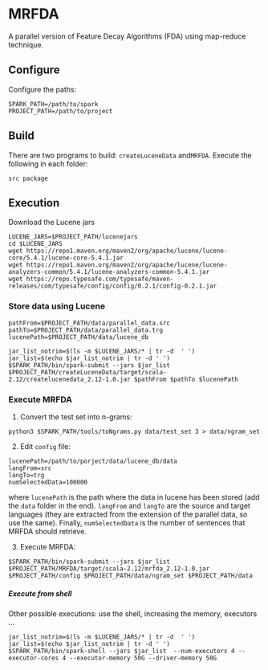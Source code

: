 # MRFDA

A parallel version of Feature Decay Algorithms (FDA) using map-reduce technique.


## Configure

Configure the paths:
```
SPARK_PATH=/path/to/spark
PROJECT_PATH=/path/to/project
```
## Build


There are two programs to build: `createLuceneData` and`MRFDA`. Execute the following in each folder:

```
src package
```


## Execution


Download the Lucene jars

```
LUCENE_JARS=$PROJECT_PATH/lucenejars
cd $LUCENE_JARS
wget https://repo1.maven.org/maven2/org/apache/lucene/lucene-core/5.4.1/lucene-core-5.4.1.jar
wget https://repo1.maven.org/maven2/org/apache/lucene/lucene-analyzers-common/5.4.1/lucene-analyzers-common-5.4.1.jar
wget https://repo.typesafe.com/typesafe/maven-releases/com/typesafe/config/config/0.2.1/config-0.2.1.jar
```



### Store data using Lucene

```
pathFrom=$PROJECT_PATH/data/parallel_data.src
pathTo=$PROJECT_PATH/data/parallel_data.trg
lucenePath=$PROJECT_PATH/data/lucene_db
```

```
jar_list_notrim=$(ls -m $LUCENE_JARS/* | tr -d  ' ')
jar_list=$(echo $jar_list_notrim | tr -d ' ')
$SPARK_PATH/bin/spark-submit --jars $jar_list $PROJECT_PATH/createLuceneData/target/scala-2.12/createlucenedata_2.12-1.0.jar $pathFrom $pathTo $lucenePath
```


### Execute MRFDA

1. Convert the test set into n-grams:
```
python3 $SPARK_PATH/tools/toNgrams.py data/test_set 3 > data/ngram_set 
```
2. Edit `config` file:

```
lucenePath=/path/to/porject/data/lucene_db/data
langFrom=src 
langTo=trg
numSelectedData=100000
```
where `lucenePath` is the path where the data in lucene has been stored (add the `data` folder in the end). `langFrom` and `langTo` are the source and target languages (they are extracted from the extension of the parallel data, so use the same). Finally, `numSelectedData` is the number of sentences that MRFDA should retrieve.


3. Execute MRFDA:
```
$SPARK_PATH/bin/spark-submit --jars $jar_list $PROJECT_PATH/MRFDA/target/scala-2.12/mrfda_2.12-1.0.jar $PROJECT_PATH/config $PROJECT_PATH/data/ngram_set $PROJECT_PATH/data
```

##### Execute from shell

Other possible executions: use the shell, increasing the memory, executors ...

```
jar_list_notrim=$(ls -m $LUCENE_JARS/* | tr -d  ' ')
jar_list=$(echo $jar_list_notrim | tr -d ' ')
$SPARK_PATH/bin/spark-shell --jars $jar_list  --num-executors 4 --executor-cores 4 --executor-memory 50G --driver-memory 50G
```
